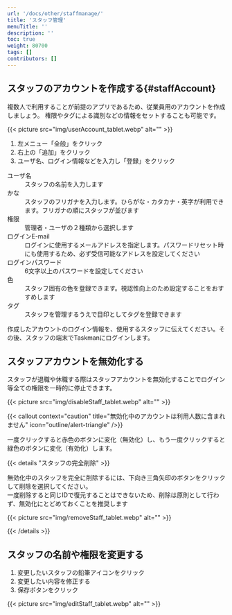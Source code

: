 ```yaml
---
url: '/docs/other/staffmanage/'
title: 'スタッフ管理'
menuTitle: ''
description: ''
toc: true
weight: 80700
tags: []
contributors: []
---
```


## スタッフのアカウントを作成する{#staffAccount}

複数人で利用することが前提のアプリであるため、従業員用のアカウントを作成しましょう。
権限やタグによる識別などの情報をセットすることも可能です。

{{< picture src="img/userAccount_tablet.webp" alt="" >}}

1. 左メニュー「全般」をクリック
2. 右上の「追加」をクリック
3. ユーザ名、ログイン情報などを入力し「登録」をクリック

<dl class="basic">
<dt>ユーザ名</dt>
<dd>スタッフの名前を入力します</dd>
<dt>かな</dt>
<dd>スタッフのフリガナを入力します。ひらがな・カタカナ・英字が利用できます。フリガナの順にスタッフが並びます</dd>
<dt>権限</dt>
<dd>管理者・ユーザの２種類から選択します</dd>
<dt>ログインE-mail</dt>
<dd>ログインに使用するメールアドレスを指定します。パスワードリセット時にも使用するため、必ず受信可能なアドレスを設定してください</dd>
<dt>ログインパスワード</dt>
<dd>6文字以上のパスワードを設定してください</dd>
<dt>色</dt>
<dd>スタッフ固有の色を登録できます。視認性向上のため設定することをおすすめします</dd>
<dt>タグ</dt>
<dd>スタッフを管理するうえで目印としてタグを登録できます</dd>
</dl>

作成したアカウントのログイン情報を、使用するスタッフに伝えてください。その後、スタッフの端末でTaskmanにログインします。

## スタッフアカウントを無効化する

スタッフが退職や休職する際はスタッフアカウントを無効化することでログイン等全ての権限を一時的に停止できます。

{{< picture src="img/disableStaff_tablet.webp" alt="" >}}

{{< callout context="caution" title="無効化中のアカウントは利用人数に含まれません" icon="outline/alert-triangle" />}}

一度クリックすると赤色のボタンに変化（無効化）し、もう一度クリックすると緑色のボタンに変化（有効化）します。

{{< details "スタッフの完全削除"  >}}

無効化中のスタッフを完全に削除するには、下向き三角矢印のボタンをクリックして削除を選択してください。  
一度削除すると同じIDで復元することはできないため、削除は原則として行わず、無効化にとどめておくことを推奨します

{{< picture src="img/removeStaff_tablet.webp" alt="" >}}

{{< /details >}}

## スタッフの名前や権限を変更する

1. 変更したいスタッフの鉛筆アイコンをクリック
2. 変更したい内容を修正する
3. 保存ボタンをクリック

{{< picture src="img/editStaff_tablet.webp" alt="" >}}
